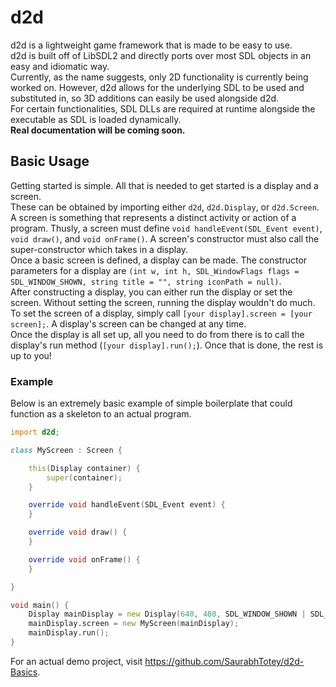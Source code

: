 # d2d
d2d is a lightweight game framework that is made to be easy to use.\
d2d is built off of LibSDL2 and directly ports over most SDL objects in an easy and idiomatic way.\
Currently, as the name suggests, only 2D functionality is currently being worked on. However, d2d allows for the underlying SDL to be used and substituted in, so 3D additions can easily be used alongside d2d.\
For certain functionalities, SDL DLLs are required at runtime alongside the executable as SDL is loaded dynamically.\
**Real documentation will be coming soon.**

## Basic Usage
Getting started is simple. All that is needed to get started is a display and a screen.\
These can be obtained by importing either `d2d`, `d2d.Display`, or `d2d.Screen`.\
A screen is something that represents a distinct activity or action of a program. Thusly, a screen must define `void handleEvent(SDL_Event event)`, `void draw()`, and `void onFrame()`. A screen's constructor must also call the super-constructor which takes in a display.\
Once a basic screen is defined, a display can be made. The constructor parameters for a display are `(int w, int h, SDL_WindowFlags flags = SDL_WINDOW_SHOWN, string title = "", string iconPath = null)`.\
After constructing a display, you can either run the display or set the screen. Without setting the screen, running the display wouldn't do much.\
To set the screen of a display, simply call `[your display].screen = [your screen];`. A display's screen can be changed at any time.\
Once the display is all set up, all you need to do from there is to call the display's run method (`[your display].run();`). Once that is done, the rest is up to you!

### Example
Below is an extremely basic example of simple boilerplate that could function as a skeleton to an actual program.
```D
import d2d;

class MyScreen : Screen {

    this(Display container) {
        super(container);
    }

    override void handleEvent(SDL_Event event) {
    }

    override void draw() {
    }

    override void onFrame() {
    }

}

void main() {
    Display mainDisplay = new Display(640, 480, SDL_WINDOW_SHOWN | SDL_WINDOW_RESIZABLE, "This is a test");
    mainDisplay.screen = new MyScreen(mainDisplay);
    mainDisplay.run();
}
```
For an actual demo project, visit https://github.com/SaurabhTotey/d2d-Basics.